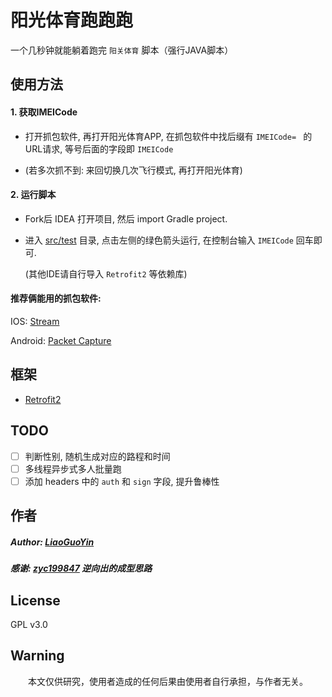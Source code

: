 # 阳光体育跑跑跑

一个几秒钟就能躺着跑完 `阳关体育` 脚本（强行JAVA脚本）

## 使用方法    

#### 1. 获取IMEICode
  - 打开抓包软件, 再打开阳光体育APP, 在抓包软件中找后缀有 `IMEICode= ` 的URL请求, 等号后面的字段即 `IMEICode`
   
  - (若多次抓不到: 来回切换几次飞行模式, 再打开阳光体育)
    
#### 2. 运行脚本
  - Fork后 IDEA 打开项目, 然后 import Gradle project.

  - 进入 [src/test](aipao/src/test/java/com/liaoguoyin/aipao/RunnerTest.java) 目录, 点击左侧的绿色箭头运行, 在控制台输入 `IMEICode` 回车即可.

     (其他IDE请自行导入 `Retrofit2` 等依赖库)
  
#### 推荐俩能用的抓包软件:
  IOS: [Stream](https://itunes.apple.com/cn/app/stream/id1312141691?mt=8&ct=appshare-cn) 
  
  Android: [Packet Capture](https://play.google.com/store/apps/details?id=app.greyshirts.sslcapture)

## 框架
  - [Retrofit2](https://square.github.io/retrofit/)
  
## TODO
 - [ ] 判断性别, 随机生成对应的路程和时间
 - [ ] 多线程异步式多人批量跑
 - [ ] 添加 headers 中的 `auth` 和 `sign` 字段, 提升鲁棒性
 
## 作者
##### Author: [LiaoGuoYin](https://github.com/Biubang) 
##### 感谢: [zyc199847](https://github.com/zyc199847/Sunny-Running) 逆向出的成型思路

## License 
GPL v3.0

## Warning
     本文仅供研究，使用者造成的任何后果由使用者自行承担，与作者无关。